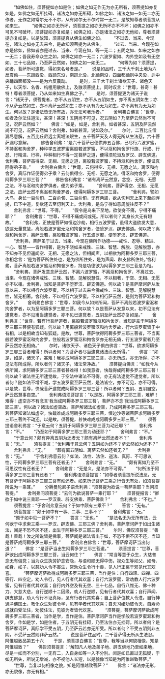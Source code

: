 <!-- { "loadSidebar": true } -->
　　“如佛如住，须菩提如亦如是住；如佛之如无作无为亦无所有，须菩提如亦复如是。如佛之如无所挂碍，诸法之如亦无所碍，如佛之如、诸法之如一如无二亦无作者，无作之如常尔无不不尔，从有如尔无不尔时常一无二，是故知尊者须菩提从如来生。
　　“如佛之如亦无所坏，须菩提之如亦无所坏亦不不坏；如佛之如亦不可见不可破坏，须菩提如亦复如是；如佛之如，亦是诸法之如亦无他如，尊者须菩提亦复如是。以是故知，须菩提真从佛生如佛之如。
　　“不过去、当来、今现在，诸法之如亦无去来今，是故知须菩提为从佛生。
　　“过去、当来、今现在如亦是佛如，佛如者亦是过去、当来、今现在如，等一无二；五阴之如、如来之如亦一无二；吾我寿命众生之如，如佛之如亦一无二；六波罗蜜如、内外空如及有无空如、三十七品如，乃至萨云然如，如佛之如一如无二。
　　“何等为如？须菩提，如者，菩萨所可逮觉，得如来名号者是。”
　　说是如品时，三千大千刹土地为六反震动——东踊西没，西踊东没，南踊北没，北踊南没，四面都踊则中央没，适中央踊四面都没——是为六反震动。
　　是时，三千大千刹土诸欲天子、诸色天子，以天华、名香、栴檀用散佛上，及散须菩提上，同时叹言：“世尊，甚奇！甚特！尊者须菩提，乃从如来如生真佛之子。”
　　是时，须菩提更为诸天子说言：“诸天子，须菩提者，亦不从五阴生，亦不从五阴如生，亦不离五阴如生；亦不从萨云然如生，亦不离萨云然如生；亦不从有为无为如生，亦不离有为无为如生。何以故？是诸法皆无所有故，亦无法可著乐者。”
　　舍利弗白佛言：“世尊，如者及尔法住道法，甚深！甚深！五阴尚不可见，况五阴如？乃至萨云然尚不可见，况萨云然如？”
　　佛言：“如是，如是，舍利弗，如者甚深，五阴及萨云然尚不可见，况萨云然如？舍利弗，如者甚深，说如及尔。”
　　尔时，二百比丘僧漏尽意解，五百比丘尼远尘离垢法眼生，五千菩萨天及人得无所从生法忍，六十菩萨漏尽意解。
　　佛告舍利弗：“是六十菩萨已便供养五百佛，已尽行六波罗蜜，不持沤和拘舍罗，种种学五波罗蜜离般若波罗蜜，不以沤和拘舍罗行施、行戒、行忍、行精进、行禅，种种相行不得一定菩萨之道，便得须陀洹及罗汉、辟支佛道。舍利弗，菩萨虽得空、无相、无愿之道，离般若波罗蜜，不持沤和拘舍罗，便证真际得弟子乘。”
　　舍利弗白佛言：“世尊，云何得空、无相、无愿之法，离沤和拘舍罗，真际作证便得弟子乘？云何俱得空、无相、无愿之法，得沤和拘舍罗，便得阿耨多罗三耶三菩？”
　　佛告舍利弗言：“诸有离萨云然意，念空、无相、无愿之法，不与沤和拘舍罗俱者，便为弟子乘。
　　“舍利弗，菩萨得空、无相、无愿之法，应萨云然不离沤和拘舍罗者，便得阿耨多罗三耶三菩。
　　“舍利弗，譬如大鸟，身长一百俞旬、二百俞旬、三百俞旬，无有两翅，欲从忉利天上来下至阎浮提，已下中道，复欲还去至忉利天上。舍利弗，是鸟宁得如意周旋往反不？”
　　舍利弗言：“世尊，不得。”
　　“假令是鸟来下至地，欲使身不痛，宁得不痛耶？”
　　舍利弗言：“世尊，不得不痛或闷或死。所以者何？其身长大无有翅故。”
　　“舍利弗，正使是菩萨如恒边沙劫，相行五波罗蜜，虽得大道欲发大意，欲逮无量觉慧，离般若波罗蜜无沤和拘舍罗者，便堕罗汉、辟支佛道。何以故？离沤和拘舍罗，离萨云若，离般若波罗蜜，行五波罗蜜，便堕罗汉、辟支佛道。
　　“舍利弗，菩萨虽于过去、当来、今现在佛所作功德——戒性、忍辱、精进、一心、智慧——皆作相著，是为不晓如来戒性、三昧、智慧、解脱、见解脱慧，亦不知亦不见但遥闻空、无相、无愿之法，但相闻声，以相欲为阿耨多罗三耶三菩，作相念言：‘是为菩萨所住处也，是为佛所住处，是为声闻、辟支佛所住处。’舍利弗，菩萨离般若波罗蜜沤和拘舍罗者，持是功德欲为阿耨多罗三耶三菩是为相。
　　“舍利弗，菩萨发意念萨云然，不离六波罗蜜，不离沤和拘舍罗，不离过去、当来、今现在诸佛戒性、三昧、智慧、见解脱慧性，不以相著，于空、无相、无愿亦不以相。舍利弗，当知是菩萨不堕罗汉、辟支佛道。何以故？是菩萨摩诃萨从发意以来，不以相行六波罗蜜，不以相于过去来今佛戒性、三昧、智慧、见解脱慧性，皆无相著。舍利弗，不以相行六波罗蜜，不以相行萨云然，是则为菩萨沤和拘舍罗。”
　　舍利弗白佛言：“世尊，如我今从如来所闻，菩萨不离般若波罗蜜沤和拘舍罗者，以为至阿耨多罗三耶三菩。何以故？以是菩萨从发意以来，初不见法有逮觉者，亦不见甫当逮觉者，亦不见已逮觉者，五阴至萨云然亦复如是。”
　　舍利弗言：“世尊，若有行菩萨道者，离般若波罗蜜沤和拘舍罗，当知是辈于阿耨多罗三耶三菩便有狐疑。何以故？用离般若波罗蜜沤和拘舍罗故，行六波罗蜜皆于中有相，以是相故当知有狐疑。是故，世尊，菩萨欲得阿耨多罗三耶三菩者，不当离般若波罗蜜沤和拘舍罗，住般若波罗蜜沤和拘舍罗亦无相无倚，行五波罗蜜者乃至萨云然亦无相倚。”
　　尔时，诸欲天子、诸色天子俱白佛言：“世尊，欲求阿耨多罗三耶三菩者难得！所以者何？为菩萨者尽当逮觉诸法而无所得。”
　　佛言：“如是，如是，诸天子，甚难！我亦成阿耨多罗三耶三菩，亦无所成，亦无所得，亦不见法有所成得。所以者何？诸天子，诸法常净故。”
　　须菩提白佛言：“如我今从佛所闻，求阿耨多罗三耶三菩者甚难得！如我意者，快哉得成阿耨多罗三耶三菩！何以故？诸法空无所逮觉故。于空法中诸法不可得，亦无有法逮觉不逮觉者。所以者何？随如法不增不减，学五波罗蜜至萨云然，是法皆空，亦不可见，亦不可得。以是故，世尊，快哉菩萨逮觉成阿耨多罗三耶三菩！所以者何？五阴、五阴自空，萨云然慧事自空。”
　　舍利弗语须菩提言：“以是故，阿耨多罗三耶三菩，难解！难得！虚空亦不有念言‘我当成阿耨多罗三耶三菩’，菩萨亦不念‘我当成阿耨多罗三耶三菩’。何以故？诸法如虚空故。菩萨解诸法如虚空，乃成阿耨多罗三耶三菩。若菩萨知诸法如虚空，快哉难成成阿耨多罗三耶三菩，恒边沙等诸菩萨求阿耨多罗三耶三菩终不动还。以是故，须菩提，甚快难成成阿耨多罗三耶三菩。”
　　须菩提语舍利弗言：“于意云何？五阴于阿耨多罗三耶三菩为动还耶？”
　　舍利弗言：“不。”
　　“乃至如于阿耨多罗三耶三菩为动还耶？”
　　舍利弗言：“不。”
　　“于意云何？颇有异离五阴为还者无？颇有离萨云然还者不？”
　　舍利弗言：“无。”
　　须菩提言：“舍利弗于意云何？五阴如为还不？萨云然如为还不？”
　　舍利弗言：“无。”
　　“颇有离五阴如、离萨云然如还者无？”
　　舍利弗言：“无。”
　　“于舍利弗意云何？如法、法性、法住、道法、真际、不可思议性，于阿耨多罗三耶三菩有还者无？”
　　舍利弗言：“无。”
　　“颇有离如乃至不可思议性有还者无？”
　　舍利弗言：“无是义，是法亦不可得。”
　　“何所法于阿耨多罗三耶三菩有还者？”
　　舍利弗语须菩提言：“如尊者须菩提所说法忍，无有菩萨于阿耨多罗三耶三菩有动还者。如来所记菩萨三乘之行皆无有处，如须菩提所说为一乘耳。”
　　分耨曼陀尼子语舍利弗：“须菩提为欲说一菩萨乘耶？当问须菩提。”
　　舍利弗问须菩提：“云何为欲说菩萨一乘行耶？”
　　须菩提报言：“卿欲于如中说三乘耶——罗汉乘、辟支佛乘、菩萨佛乘？”
　　舍利弗言：“不也。”
　　须菩提言：“于舍利弗意云何？于如中颇有三乘不？”
　　答言：“无有。”
　　须菩提言：“颇于如中有一事、二事、三事不？”
　　舍利弗言：“无。”
　　“颇于如中见一菩萨不？”
　　答言：“无也。”
　　“是法名无为无所有法，云何欲于中求索三乘——罗汉、辟支佛、三耶三佛？舍利弗，菩萨摩诃萨于如出生诸法，闻是不恐不厌不还，出生于阿耨多罗三耶三菩。”
　　尔时，佛叹须菩提：“善哉！善哉！汝之所说皆是佛事，菩萨闻是诸法皆出于如，不恐不惧不厌不还，当知是菩萨成阿耨多罗三耶三菩。”
　　舍利弗白佛言：“世尊，菩萨摩诃萨当出何道？”
　　佛言：“是菩萨当出生阿耨多罗三耶三菩道。”
　　须菩提言：“世尊，菩萨欲出成阿耨多罗三耶三菩，当云何住？”
　　佛言：“常当等意于众生，大慈普念无有偏党；当为众生执劳护念安隐，与语和顺无得中伤，视众生等如父、如母、如身、如子，以慈劝人令不害生，常劝众生令行十善，见人行正离于邪见代其欢喜。
　　“菩萨摩诃萨欲得成阿耨多罗三耶三菩，当作是住：自行四谛、四禅、四等行、四空定，劝人令行，见人行者代其欢喜；自行六波罗蜜，常劝教人行六波罗蜜，见有行者代其欢喜；自行内外空及有无空、三十七品，自行八惟无、佛十种力、大慈大悲，自行逆顺十二因缘，劝人行逆顺，见有行者代其欢喜；自行声闻、辟支佛慧，劝人令行不证真际，见有行者代其欢喜；自上菩萨位教人令进，自行神通净佛国土，教化众生劝彼令学，见有学者代其欢喜；自灭习绪劝彼令灭，自寿命成就自受法住，劝彼住法，见彼为者皆代欢喜。
　　“须菩提，菩萨摩诃萨欲成阿耨多罗三耶三菩者，当作是学，当作是住。菩萨摩诃萨当作是学般若波罗蜜沤和拘舍罗。作如是学，如是住者，于五阴无有挂碍，乃至法住亦无挂碍。所以者何？是菩萨摩诃萨，真际学不受五阴，乃至萨云若亦无所受。所以者何？不受五阴则非五阴，不受萨云然则非萨云然。”
　　说是菩萨住品时，二千菩萨得无所从生法忍。阿惟越致品第五十六
　　于是，须菩提白佛言：“世尊，我等当以何貌相像，知是阿惟越致？”
　　佛告须菩提言：“解知凡人地及弟子地、辟支佛地乃至如来地，尽是一如而不分别，一无有二，入自身如等一入不分别。闻是如已直过无狐疑，于如无所失，所说无增减，亦不视他人长短，以是貌像当知是为阿惟越致菩萨。”
　　“世尊，当复以何相像之貌，知是阿惟越致菩萨？”
　　佛言：“诸法亦无形，亦无貌像，亦无有相。”
